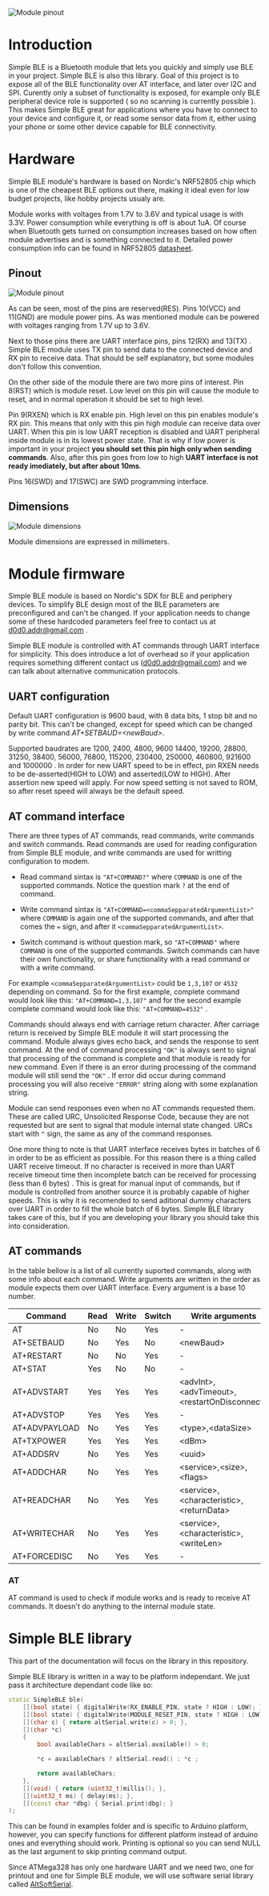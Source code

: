 ![Module pinout](./doc/simpleble_logo_2000_2000.png)

# Introduction

Simple BLE is a Bluetooth module that lets you quickly and simply use BLE in your project. Simple BLE is also this library. Goal of this project is to expose all of the BLE functionality over AT interface, and later over I2C and SPI. Curently only a subset of functionality is exposed, for example only BLE peripheral device role is supported ( so no scanning is currently possible ). This makes Simple BLE great for applications where you have to connect to your device and configure it, or read some sensor data from it, either using your phone or some other device capable for BLE connectivity.

# Hardware

Simple BLE module's hardware is based on Nordic's NRF52805 chip which is one of the cheapest BLE options out there, making it ideal even for low budget projects, like hobby projects usualy are.

Module works with voltages from 1.7V to 3.6V and typical usage is with 3.3V. Power consumption while everything is off is about 1uA. Of course when Bluetooth gets turned on consumption increases based on how often module advertises and is something connected to it. Detailed power consumption info can be found in NRF52805 [datasheet](https://infocenter.nordicsemi.com/pdf/nRF52805_PS_v1.2.pdf "NRF52805 datasheet").

## Pinout

![Module pinout](./doc/module_pinout.png)

As can be seen, most of the pins are reserved(RES). Pins 10(VCC) and 11(GND) are module power pins. As was mentioned module can be powered with voltages ranging from 1.7V up to 3.6V.

Next to those pins there are UART interface pins, pins 12(RX) and 13(TX) . Simple BLE module uses TX pin to send data to the connected device and RX pin to receive data. That should be self explanatory, but some modules don't follow this convention.

On the other side of the module there are two more pins of interest. Pin 8(RST) which is module reset. Low level on this pin will cause the module to reset, and in normal operation it should be set to high level.

Pin 9(RXEN) which is RX enable pin. High level on this pin enables module's RX pin. This means that only with this pin high module can receive data over UART. When this pin is low UART reception is disabled and UART peripheral inside module is in its lowest power state. That is why if low power is important in your project **you should set this pin high only when sending commands**. Also, after this pin goes from low to high **UART interface is not ready imediately, but after about 10ms**.

Pins 16(SWD) and 17(SWC) are SWD programming interface.

## Dimensions

![Module dimensions](./doc/module_size.png)

Module dimensions are expressed in millimeters.

# Module firmware

Simple BLE module is based on Nordic's SDK for BLE and periphery devices. To simplify BLE design most of the BLE parameters are preconfigured and can't be changed. If your application needs to change some of these hardcoded parameters feel free to contact us at [d0d0.addr@gmail.com](d0d0.addr@gmail.com) .

Simple BLE module is controlled with AT commands through UART interface for simplicity. This does introduce a lot of overhead so if your application requires something different contact us ([d0d0.addr@gmail.com](d0d0.addr@gmail.com)) and we can talk about alternative communication protocols.

## UART configuration

Default UART configuration is 9600 baud, with 8 data bits, 1 stop bit and no parity bit. This can't be changed, except for speed which can be changed by write command *AT+SETBAUD=\<newBaud\>*.

Supported baudrates are 1200, 2400, 4800, 9600 14400, 19200, 28800, 31250, 38400, 56000, 76800, 115200, 230400, 250000, 460800, 921600 and 1000000 .
In order for new UART speed to be in effect, pin RXEN needs to be de-asserted(HIGH to LOW) and asserted(LOW to HIGH). After assertion new speed will apply. For now speed setting is not saved to ROM, so after reset speed will always be the default speed.

## AT command interface

There are three types of AT commands, read commands, write commands and switch commands. Read commands are used for reading configuration from Simple BLE module, and write commands are used for writting configuration to modem.

* Read command sintax is ```"AT+COMMAND?"``` where ```COMMAND``` is one of the supported commands. Notice the question mark ```?``` at the end of command.

* Write command sintax is ```"AT+COMMAND=<commaSepparatedArgumentList>"``` where ```COMMAND``` is again one of the supported commands, and after that comes the ```=``` sign, and after it ```<commaSepparatedArgumentList>```.

* Switch command is without question mark, so ```"AT+COMMAND"``` where ```COMMAND``` is one of the supported commands. Switch commands can have their own functionality, or share functionality with a read command or with a write command.

For example ```<commaSepparatedArgumentList>``` could be ```1,3,107``` or ```4532``` depending on command. So for the first example, complete command would look like this: ```"AT+COMMAND=1,3,107"``` and for the second example complete command would look like this: ```"AT+COMMAND=4532"``` .

Commands should always end with carriage return character. After carriage return is received by Simple BLE module it will start processing the command. Module always gives echo back, and sends the response to sent command. At the end of command processing ```"OK"``` is always sent to signal that processing of the command is complete and that module is ready for new command. Even if there is an error during processing of the command module will still send the ```"OK"``` . If error did occur during command processing you will also receive ```"ERROR"``` string along with some explanation string.

Module can send responses even when no AT commands requested them. These are called URC, Unsolicited Response Code, because they are not requested but are sent to signal that module internal state changed. URCs start with ```^``` sign, the same as any of the command responses.

One more thing to note is that UART interface receives bytes in batches of 6 in order to be as efficient as possible. For this reason there is a thing called UART receive timeout. If no character is received in more than UART receive timeout time then incomplete batch can be received for processing (less than 6 bytes) . This is great for manual input of commands, but if module is controlled from another source it is probably capable of higher speeds. This is why it is recomended to send aditional dummy characters over UART in order to fill the whole batch of 6 bytes. Simple BLE library takes care of this, but if you are developing your library you should take this into consideration.

## AT commands

In the table bellow is a list of all currently suported commands, along with some info about each command. Write arguments are written in the order as module expects them over UART interface. Every argument is a base 10 number.

| Command | Read | Write | Switch | Write arguments |
| ------- | ---- | ----- | ------ | --------------- |
| AT | No | No | Yes | - |
| AT+SETBAUD | No | Yes | No | \<newBaud\> |
| AT+RESTART | No | No | Yes | - |
| AT+STAT | Yes | No | No | - |
| AT+ADVSTART | Yes | Yes | Yes | \<advInt\>,\<advTimeout\>,\<restartOnDisconnect\> |
| AT+ADVSTOP | Yes | Yes | Yes | - |
| AT+ADVPAYLOAD | No | Yes | Yes | \<type\>,\<dataSize\> |
| AT+TXPOWER | Yes | Yes | Yes | \<dBm\> |
| AT+ADDSRV | No | Yes | Yes | \<uuid\> |
| AT+ADDCHAR | No | Yes | Yes | \<service\>,\<size\>,\<flags\> |
| AT+READCHAR | No | Yes | Yes | \<service\>,\<characteristic\>,\<returnData\> |
| AT+WRITECHAR | No | Yes | Yes | \<service\>,\<characteristic\>,\<writeLen\> |
| AT+FORCEDISC | No | Yes | Yes | - |

### AT

AT command is used to check if module works and is ready to receive AT commands. It doesn't do anything to the internal module state.

# Simple BLE library

This part of the documentation will focus on the library in this repository.

Simple BLE library is written in a way to be platform independant. We just pass it architecture dependant code like so:

```c++
static SimpleBLE ble(
    [](bool state) { digitalWrite(RX_ENABLE_PIN, state ? HIGH : LOW); },
    [](bool state) { digitalWrite(MODULE_RESET_PIN, state ? HIGH : LOW); },
    [](char c) { return altSerial.write(c) > 0; },
    [](char *c)
    {
        bool availableChars = altSerial.available() > 0;

        *c = availableChars ? altSerial.read() : *c ;

        return availableChars;
    },
    [](void) { return (uint32_t)millis(); },
    [](uint32_t ms) { delay(ms); },
    [](const char *dbg) { Serial.print(dbg); }
);
```

This can be found in examples folder and is specific to Arduino platform, however, you can specify functions for different platform instead of arduino ones and everything should work. Printing is optional so you can send NULL as the last argument to skip printing command output.

Since ATMega328 has only one hardware UART and we need two, one for printout and one for Simple BLE module, we will use software serial library called [AltSoftSerial](http://www.pjrc.com/teensy/td_libs_AltSoftSerial.html).


